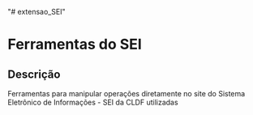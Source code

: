 "# extensao_SEI" 

# Ferramentas do SEI

## Descrição
Ferramentas para manipular operações diretamente no site do Sistema Eletrônico de Informações - SEI da CLDF utilizadas 

